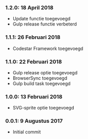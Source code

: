 ### 1.2.0: 18 April 2018
- Update functie toegevoegd
- Gulp release functie verbeterd

### 1.1.1: 26 Februari 2018
- Codestar Framework toegevoegd

### 1.1.0: 22 Februari 2018
- Gulp release optie toegevoegd
- BrowserSync toegevoegd
- Gulp build task toegevoegd

### 1.0.0: 13 Februari 2018
- SVG-sprite optie toegevoegd

### 0.0.1: 9 Augustus 2017
- Initial commit